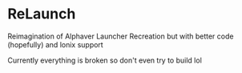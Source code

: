 # ReLaunch
Reimagination of Alphaver Launcher Recreation but with better code (hopefully) and lonix support

Currently everything is broken so don't even try to build lol

